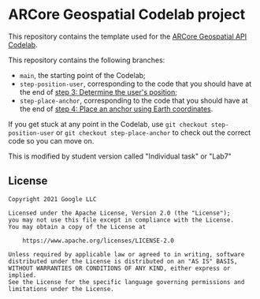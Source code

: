# ARCore Geospatial Codelab project

This repository contains the template used for the [ARCore Geospatial API Codelab](https://developers.google.com/ar/develop/geospatial/java/codelab#0).

This repository contains the following branches:

* `main`, the starting point of the Codelab;
* `step-position-user`, corresponding to the code that you should have at the end of [step 3: Determine the user's position](https://developers.google.com/ar/develop/geospatial/java/codelab#2);
* `step-place-anchor`, corresponding to the code that you should have at the end of [step 4: Place an anchor using Earth coordinates](https://developers.google.com/ar/develop/geospatial/java/codelab#2).

If you get stuck at any point in the Codelab, use `git checkout step-position-user` or `git checkout step-place-anchor` to check out the correct code so you can move on.

This is modified by student version called "Individual task" or "Lab7"

## License

    Copyright 2021 Google LLC

    Licensed under the Apache License, Version 2.0 (the "License");
    you may not use this file except in compliance with the License.
    You may obtain a copy of the License at

        https://www.apache.org/licenses/LICENSE-2.0

    Unless required by applicable law or agreed to in writing, software
    distributed under the License is distributed on an "AS IS" BASIS,
    WITHOUT WARRANTIES OR CONDITIONS OF ANY KIND, either express or implied.
    See the License for the specific language governing permissions and
    limitations under the License.